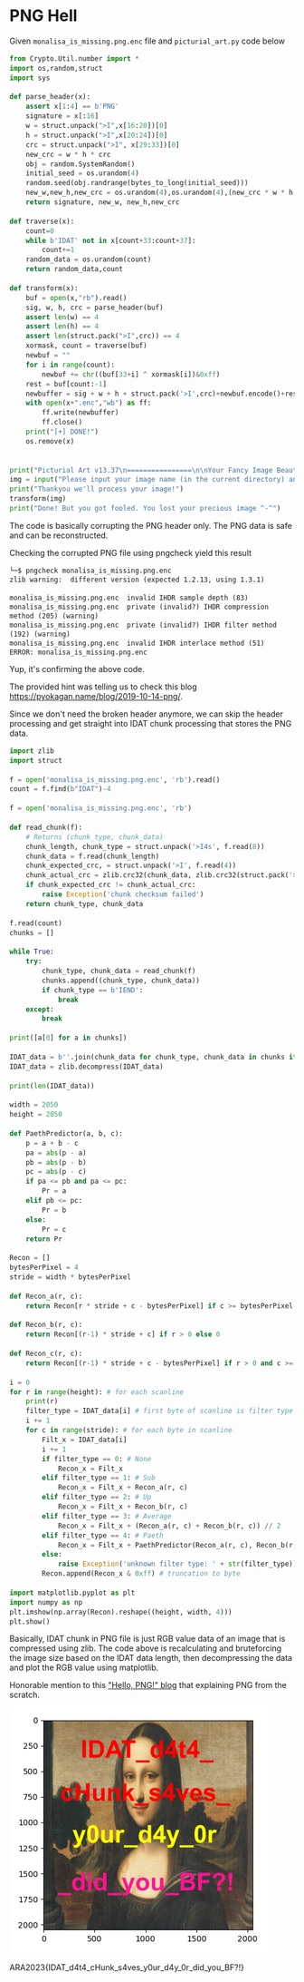 # PNG Hell

Given `monalisa_is_missing.png.enc` file and `picturial_art.py` code below

```py
from Crypto.Util.number import *
import os,random,struct
import sys

def parse_header(x):
	assert x[1:4] == b'PNG'
	signature = x[:16]
	w = struct.unpack(">I",x[16:20])[0]
	h = struct.unpack(">I",x[20:24])[0]
	crc = struct.unpack(">I", x[29:33])[0]
	new_crc = w * h * crc
	obj = random.SystemRandom()
	initial_seed = os.urandom(4)
	random.seed(obj.randrange(bytes_to_long(initial_seed)))
	new_w,new_h,new_crc = os.urandom(4),os.urandom(4),(new_crc * w * h * random.getrandbits(32))&0xffffffff
	return signature, new_w, new_h,new_crc

def traverse(x):
	count=0
	while b'IDAT' not in x[count+33:count+37]:
		count+=1
	random_data = os.urandom(count)
	return random_data,count

def transform(x):
	buf = open(x,"rb").read()
	sig, w, h, crc = parse_header(buf)
	assert len(w) == 4
	assert len(h) == 4
	assert len(struct.pack(">I",crc)) == 4
	xormask, count = traverse(buf)
	newbuf = ""
	for i in range(count):
		newbuf += chr((buf[33+i] ^ xormask[i])&0xff)
	rest = buf[count:-1]
	newbuffer = sig + w + h + struct.pack('>I',crc)+newbuf.encode()+rest
	with open(x+".enc","wb") as ff:
		ff.write(newbuffer)
		ff.close()
	print("[+] DONE!")
	os.remove(x)


print("Picturial Art v13.37\n================\n\nYour Fancy Image Beautifier")
img = input("Please input your image name (in the current directory) and we'll beautify it for you! :")
print("Thankyou we'll process your image!")
transform(img)
print("Done! But you got fooled. You lost your precious image ^-^")
```

The code is basically corrupting the PNG header only. The PNG data is safe and can be reconstructed.

Checking the corrupted PNG file using pngcheck yield this result

```
└─$ pngcheck monalisa_is_missing.png.enc 
zlib warning:  different version (expected 1.2.13, using 1.3.1)

monalisa_is_missing.png.enc  invalid IHDR sample depth (83)
monalisa_is_missing.png.enc  private (invalid?) IHDR compression method (205) (warning)
monalisa_is_missing.png.enc  private (invalid?) IHDR filter method (192) (warning)
monalisa_is_missing.png.enc  invalid IHDR interlace method (51)
ERROR: monalisa_is_missing.png.enc
```

Yup, it's confirming the above code.

The provided hint was telling us to check this blog https://pyokagan.name/blog/2019-10-14-png/.

Since we don't need the broken header anymore, we can skip the header processing and get straight into IDAT chunk processing that stores the PNG data.

```py
import zlib
import struct

f = open('monalisa_is_missing.png.enc', 'rb').read()
count = f.find(b"IDAT")-4

f = open('monalisa_is_missing.png.enc', 'rb')

def read_chunk(f):
    # Returns (chunk_type, chunk_data)
    chunk_length, chunk_type = struct.unpack('>I4s', f.read(8))
    chunk_data = f.read(chunk_length)
    chunk_expected_crc, = struct.unpack('>I', f.read(4))
    chunk_actual_crc = zlib.crc32(chunk_data, zlib.crc32(struct.pack('>4s', chunk_type)))
    if chunk_expected_crc != chunk_actual_crc:
        raise Exception('chunk checksum failed')
    return chunk_type, chunk_data

f.read(count)
chunks = []

while True:
    try:
        chunk_type, chunk_data = read_chunk(f)
        chunks.append((chunk_type, chunk_data))
        if chunk_type == b'IEND':
            break
    except:
        break

print([a[0] for a in chunks])

IDAT_data = b''.join(chunk_data for chunk_type, chunk_data in chunks if chunk_type == b'IDAT')
IDAT_data = zlib.decompress(IDAT_data)

print(len(IDAT_data))

width = 2050
height = 2050

def PaethPredictor(a, b, c):
    p = a + b - c
    pa = abs(p - a)
    pb = abs(p - b)
    pc = abs(p - c)
    if pa <= pb and pa <= pc:
        Pr = a
    elif pb <= pc:
        Pr = b
    else:
        Pr = c
    return Pr

Recon = []
bytesPerPixel = 4
stride = width * bytesPerPixel

def Recon_a(r, c):
    return Recon[r * stride + c - bytesPerPixel] if c >= bytesPerPixel else 0

def Recon_b(r, c):
    return Recon[(r-1) * stride + c] if r > 0 else 0

def Recon_c(r, c):
    return Recon[(r-1) * stride + c - bytesPerPixel] if r > 0 and c >= bytesPerPixel else 0

i = 0
for r in range(height): # for each scanline
    print(r)
    filter_type = IDAT_data[i] # first byte of scanline is filter type
    i += 1
    for c in range(stride): # for each byte in scanline
        Filt_x = IDAT_data[i]
        i += 1
        if filter_type == 0: # None
            Recon_x = Filt_x
        elif filter_type == 1: # Sub
            Recon_x = Filt_x + Recon_a(r, c)
        elif filter_type == 2: # Up
            Recon_x = Filt_x + Recon_b(r, c)
        elif filter_type == 3: # Average
            Recon_x = Filt_x + (Recon_a(r, c) + Recon_b(r, c)) // 2
        elif filter_type == 4: # Paeth
            Recon_x = Filt_x + PaethPredictor(Recon_a(r, c), Recon_b(r, c), Recon_c(r, c))
        else:
            raise Exception('unknown filter type: ' + str(filter_type))
        Recon.append(Recon_x & 0xff) # truncation to byte

import matplotlib.pyplot as plt
import numpy as np
plt.imshow(np.array(Recon).reshape((height, width, 4)))
plt.show()
```

Basically, IDAT chunk in PNG file is just RGB value data of an image that is compressed using zlib. The code above is recalculating and bruteforcing the image size based on the IDAT data length, then decompressing the data and plot the RGB value using matplotlib.

Honorable mention to this ["Hello, PNG!" blog](https://www.da.vidbuchanan.co.uk/blog/hello-png.html) that explaining PNG from the scratch.

![result](src/result.png)

ARA2023{IDAT_d4t4_cHunk_s4ves_y0ur_d4y_0r_did_you_BF?!}